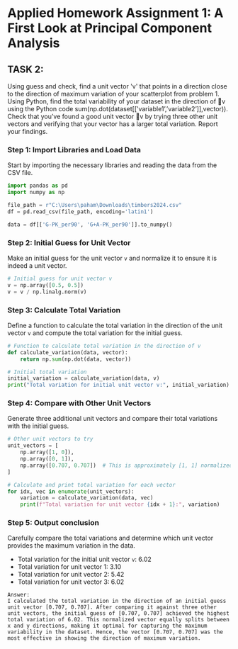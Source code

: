 # Applied Homework Assignment 1: A First Look at Principal Component Analysis

## TASK 2:
Using guess and check, find a unit vector 'v' that points in a direction close to the direction of maximum variation of your scatterplot from problem 1. Using Python, find the total variability of your dataset in the direction of ⃗v using the Python code sum(np.dot(dataset[[’variable1’,’variable2’]],vector)). Check that you’ve found a good unit vector ⃗v by trying three other unit vectors and verifying that your vector has a larger total variation. Report your findings.

### Step 1: Import Libraries and Load Data
Start by importing the necessary libraries and reading the data from the CSV file.

```python
import pandas as pd
import numpy as np

file_path = r"C:\Users\paham\Downloads\timbers2024.csv"
df = pd.read_csv(file_path, encoding='latin1')

data = df[['G-PK_per90', 'G+A-PK_per90']].to_numpy()
```

### Step 2: Initial Guess for Unit Vector
Make an initial guess for the unit vector `v` and normalize it to ensure it is indeed a unit vector.

```python
# Initial guess for unit vector v
v = np.array([0.5, 0.5])
v = v / np.linalg.norm(v)
```

### Step 3: Calculate Total Variation
Define a function to calculate the total variation in the direction of the unit vector `v` and compute the total variation for the initial guess.

```python
# Function to calculate total variation in the direction of v
def calculate_variation(data, vector):
    return np.sum(np.dot(data, vector))

# Initial total variation
initial_variation = calculate_variation(data, v)
print("Total variation for initial unit vector v:", initial_variation)
```

### Step 4: Compare with Other Unit Vectors
Generate three additional unit vectors and compare their total variations with the initial guess.

```python
# Other unit vectors to try
unit_vectors = [
    np.array([1, 0]),
    np.array([0, 1]),
    np.array([0.707, 0.707])  # This is approximately [1, 1] normalized
]

# Calculate and print total variation for each vector
for idx, vec in enumerate(unit_vectors):
    variation = calculate_variation(data, vec)
    print(f"Total variation for unit vector {idx + 1}:", variation)
```

### Step 5: Output conclusion
Carefully compare the total variations and determine which unit vector provides the maximum variation in the data.

- Total variation for the initial unit vector `v`: 6.02
- Total variation for unit vector 1: 3.10
- Total variation for unit vector 2: 5.42
- Total variation for unit vector 3: 6.02
```
Answer:
I calculated the total variation in the direction of an initial guess unit vector [0.707, 0.707]. After comparing it against three other unit vectors, the initial guess of [0.707, 0.707] achieved the highest total variation of 6.02. This normalized vector equally splits between x and y directions, making it optimal for capturing the maximum variability in the dataset. Hence, the vector [0.707, 0.707] was the most effective in showing the direction of maximum variation.
